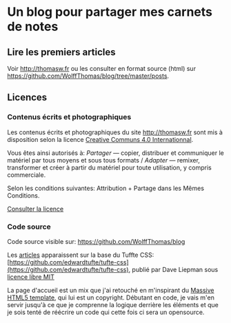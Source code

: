 # Un blog pour partager mes carnets de notes

## Lire les premiers articles

Voir http://thomasw.fr ou les consulter en format source (html) sur https://github.com/WolffThomas/blog/tree/master/posts.

## Licences

### Contenus écrits et photographiques

Les contenus écrits et photographiques du site http://thomasw.fr sont mis à disposition selon la licence [Creative Communs 4.0 Internationnal](https://creativecommons.org/licenses/by-sa/4.0/deed.fr).

Vous êtes ainsi autorisés à: *Partager* — copier, distribuer et communiquer le matériel par tous moyens et sous tous formats / *Adapter* — remixer, transformer et créer à partir du matériel
pour toute utilisation, y compris commerciale. 

Selon les conditions suivantes: Attribution + Partage dans les Mêmes Conditions.

[Consulter la licence](https://creativecommons.org/licenses/by-sa/4.0/deed.fr)

### Code source 

Code source visible sur: https://github.com/WolffThomas/blog

Les [articles](https://github.com/WolffThomas/blog/tree/master/posts) apparaissent sur la base du Tuffte CSS: [https://github.com/edwardtufte/tufte-css](https://github.com/edwardtufte/tufte-css), publié par Dave Liepman sous [licence libre MIT](https://github.com/edwardtufte/tufte-css/blob/gh-pages/LICENSE)

La page d'accueil est un mix que j'ai retouché en m'inspirant du [Massive HTML5 template](http://fulltemplatedownloads.com/2015/10/massive-responsive-multi-purpose-html5-template.html), qui lui est un copyright. Débutant en code, je vais m'en servir jusqu'à ce que je comprenne la logique derrière les éléments et que je sois tenté de réécrire un code qui cette fois ci sera un opensource.





